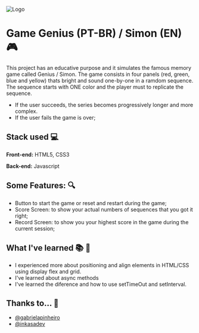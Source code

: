 ![Logo](https://www.casasbahia-imagens.com.br/brinquedos/Jogos/13460234/998302829/jogo-genius-estrela-13460234.jpg)
# Game Genius (PT-BR) / Simon (EN) 🎮

This project has an educative purpose and it simulates the famous memory game called Genius / Simon.
The game consists in four panels (red, green, blue and yellow) thats bright and sound one-by-one in a ramdom sequence.
The sequence starts with ONE color and the player must to replicate the sequence. 
- If the user succeeds, the series becomes progressively longer and more complex. 
- If the user fails  the game is over;


## Stack used 💻

**Front-end:** HTML5, CSS3

**Back-end:** Javascript


## Some Features: 🔍

- Button to start the game or reset and restart during the game;
- Score Screen: to show your actual numbers of sequences that you got it right; 
- Record Screen: to show you your highest score in the game during the current session;


## What I've learned 📚 📝 

- I experienced more about positioning and align elements in HTML/CSS using display flex and grid.
- I've learned about async methods
- I've learned the diference and how to use setTimeOut and setInterval.

## Thanks to... 💖

- [@gabrielapinheiro](https://www.github.com/SpruceGabriela)
- [@inkasadev](https://www.github.com/inkasadev)